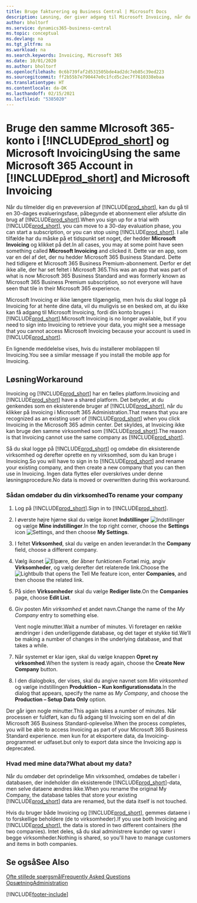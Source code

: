 ```yaml
---
title: Bruge fakturering og Business Central | Microsoft Docs
description: Løsning, der giver adgang til Microsoft Invoicing, når du har fået Dynamics 365 Business Central.
author: bholtorf
ms.service: dynamics365-business-central
ms.topic: conceptual
ms.devlang: na
ms.tgt_pltfrm: na
ms.workload: na
ms.search.keywords: Invoicing, Microsoft 365
ms.date: 10/01/2020
ms.author: bholtorf
ms.openlocfilehash: 0c6b739faf2d531505bde4ad2dc7eb85c39ed223
ms.sourcegitcommit: ff2b55b7e790447e0c1fcd5c2ec7f7610338ebaa
ms.translationtype: HT
ms.contentlocale: da-DK
ms.lasthandoff: 02/15/2021
ms.locfileid: "5385020"
---
```

# <a name="using-the-same-microsoft-365-account-in-prod_short-and-microsoft-invoicing"></a><span data-ttu-id="d85bb-103">Bruge den samme MIcrosoft 365-konto i [!INCLUDE[prod_short](includes/prod_long.md)] og Microsoft Invoicing</span><span class="sxs-lookup"><span data-stu-id="d85bb-103">Using the same Microsoft 365 Account in [!INCLUDE[prod_short](includes/prod_long.md)] and Microsoft Invoicing</span></span>
<span data-ttu-id="d85bb-104">Når du tilmelder dig en prøveversion af [!INCLUDE[prod_short](includes/prod_short.md)], kan du gå til en 30-dages evalueringsfase, påbegynde et abonnement eller afslutte din brug af [!INCLUDE[prod_short](includes/prod_short.md)].</span><span class="sxs-lookup"><span data-stu-id="d85bb-104">When you sign up for a trial with [!INCLUDE[prod_short](includes/prod_short.md)], you can move to a 30-day evaluation phase, you can start a subscription, or you can stop using [!INCLUDE[prod_short](includes/prod_short.md)].</span></span> <span data-ttu-id="d85bb-105">I alle tilfælde har du måske på et tidspunkt set noget, der hedder **Microsoft Invoicing** og klikket på det.</span><span class="sxs-lookup"><span data-stu-id="d85bb-105">In all cases, you may at some point have seen something called **Microsoft Invoicing** and clicked it.</span></span> <span data-ttu-id="d85bb-106">Dette var en app, som var en del af det, der nu hedder Microsoft 365 Business Standard. Dette hed tidligere et Microsoft 365 Business Premium-abonnement. Derfor er det ikke alle, der har set feltet i Microsoft 365.</span><span class="sxs-lookup"><span data-stu-id="d85bb-106">This was an app that was part of what is now Microsoft 365 Business Standard and was formerly known as Microsoft 365 Business Premium subscription, so not everyone will have seen that tile in their Microsoft 365 experience.</span></span>  

<span data-ttu-id="d85bb-107">Microsoft Invoicing er ikke længere tilgængelig, men hvis du skal logge på Invoicing for at hente dine data, vil du muligvis se en besked om, at du ikke kan få adgang til Microsoft Invoicing, fordi din konto bruges i [!INCLUDE[prod_short](includes/prod_short.md)].</span><span class="sxs-lookup"><span data-stu-id="d85bb-107">Microsoft Invoicing is no longer available, but if you need to sign into Invoicing to retrieve your data, you might see a message that you cannot access Microsoft Invoicing because your account is used in [!INCLUDE[prod_short](includes/prod_short.md)].</span></span>  

<span data-ttu-id="d85bb-108">En lignende meddelelse vises, hvis du installerer mobilappen til Invoicing.</span><span class="sxs-lookup"><span data-stu-id="d85bb-108">You see a similar message if you install the mobile app for Invoicing.</span></span>  

## <a name="workaround"></a><span data-ttu-id="d85bb-109">Løsning</span><span class="sxs-lookup"><span data-stu-id="d85bb-109">Workaround</span></span>
<span data-ttu-id="d85bb-110">Invoicing og [!INCLUDE[prod_short](includes/prod_short.md)] har en fælles platform.</span><span class="sxs-lookup"><span data-stu-id="d85bb-110">Invoicing and [!INCLUDE[prod_short](includes/prod_short.md)] have a shared platform.</span></span> <span data-ttu-id="d85bb-111">Det betyder, at du genkendes som en eksisterende bruger af [!INCLUDE[prod_short](includes/prod_short.md)], når du klikker på Invoicing i Microsoft 365 Administration.</span><span class="sxs-lookup"><span data-stu-id="d85bb-111">That means that you are recognized as an existing user of [!INCLUDE[prod_short](includes/prod_short.md)] when you click Invoicing in the Microsoft 365 admin center.</span></span> <span data-ttu-id="d85bb-112">Det skyldes, at Invoicing ikke kan bruge den samme virksomhed som [!INCLUDE[prod_short](includes/prod_short.md)].</span><span class="sxs-lookup"><span data-stu-id="d85bb-112">The reason is that Invoicing cannot use the same company as [!INCLUDE[prod_short](includes/prod_short.md)].</span></span>  

<span data-ttu-id="d85bb-113">Så du skal logge på [!INCLUDE[prod_short](includes/prod_short.md)] og omdøbe din eksisterende virksomhed og derefter oprette en ny virksomhed, som du kan bruge i Invoicing.</span><span class="sxs-lookup"><span data-stu-id="d85bb-113">So you will have to sign in to [!INCLUDE[prod_short](includes/prod_short.md)] and rename your existing company, and then create a new company that you can then use in Invoicing.</span></span> <span data-ttu-id="d85bb-114">Ingen data flyttes eller overskrives under denne løsningsprocedure.</span><span class="sxs-lookup"><span data-stu-id="d85bb-114">No data is moved or overwritten during this workaround.</span></span>

### <a name="to-rename-your-company"></a><span data-ttu-id="d85bb-115">Sådan omdøber du din virksomhed</span><span class="sxs-lookup"><span data-stu-id="d85bb-115">To rename your company</span></span>
1. <span data-ttu-id="d85bb-116">Log på [!INCLUDE[prod_short](includes/prod_short.md)].</span><span class="sxs-lookup"><span data-stu-id="d85bb-116">Sign in to [!INCLUDE[prod_short](includes/prod_short.md)].</span></span>
2. <span data-ttu-id="d85bb-117">I øverste højre hjørne skal du vælge ikonet **Indstillinger** ![Indstillinger](media/ui-experience/settings_icon_small.png "Ikonet Indstillinger for rollecenter") og vælge **Mine indstillinger**.</span><span class="sxs-lookup"><span data-stu-id="d85bb-117">In the top right corner, choose the **Settings** icon ![Settings](media/ui-experience/settings_icon_small.png "Settings icon for role center"), and then choose **My Settings**.</span></span>
3. <span data-ttu-id="d85bb-118">I feltet **Virksomhed**, skal du vælge en anden leverandør.</span><span class="sxs-lookup"><span data-stu-id="d85bb-118">In the **Company** field, choose a different company.</span></span>
4. <span data-ttu-id="d85bb-119">Vælg ikonet ![Elpære, der åbner funktionen Fortæl mig](media/ui-search/search_small.png "Fortæl mig, hvad du vil foretage dig"), angiv **Virksomheder**, og vælg derefter det relaterede link.</span><span class="sxs-lookup"><span data-stu-id="d85bb-119">Choose the ![Lightbulb that opens the Tell Me feature](media/ui-search/search_small.png "Tell me what you want to do") icon, enter **Companies**, and then choose the related link.</span></span>  
5. <span data-ttu-id="d85bb-120">På siden **Virksomheder** skal du vælge **Rediger liste**.</span><span class="sxs-lookup"><span data-stu-id="d85bb-120">On the **Companies** page, choose **Edit List**.</span></span>  
6. <span data-ttu-id="d85bb-121">Giv posten *Min virksomhed* et andet navn.</span><span class="sxs-lookup"><span data-stu-id="d85bb-121">Change the name of the *My Company* entry to something else.</span></span>  

    <span data-ttu-id="d85bb-122">Vent nogle minutter.</span><span class="sxs-lookup"><span data-stu-id="d85bb-122">Wait a number of minutes.</span></span> <span data-ttu-id="d85bb-123">Vi foretager en række ændringer i den underliggende database, og det tager et stykke tid.</span><span class="sxs-lookup"><span data-stu-id="d85bb-123">We’ll be making a number of changes in the underlying database, and that takes a while.</span></span>
7.  <span data-ttu-id="d85bb-124">Når systemet er klar igen, skal du vælge knappen **Opret ny virksomhed**.</span><span class="sxs-lookup"><span data-stu-id="d85bb-124">When the system is ready again, choose the **Create New Company** button.</span></span>  
8.  <span data-ttu-id="d85bb-125">I den dialogboks, der vises, skal du angive navnet som *Min virksomhed* og vælge indstillingen **Produktion – Kun konfigurationsdata**.</span><span class="sxs-lookup"><span data-stu-id="d85bb-125">In the dialog that appears, specify the name as *My Company*, and choose the **Production – Setup Data Only** option.</span></span>  

<span data-ttu-id="d85bb-126">Der går igen nogle minutter.</span><span class="sxs-lookup"><span data-stu-id="d85bb-126">This again takes a number of minutes.</span></span> <span data-ttu-id="d85bb-127">Når processen er fuldført, kan du få adgang til Invoicing som en del af din Microsoft 365 Business Standard-oplevelse.</span><span class="sxs-lookup"><span data-stu-id="d85bb-127">When the process completes, you will be able to access Invoicing as part of your Microsoft 365 Business Standard experience.</span></span> <span data-ttu-id="d85bb-128">men kun for at eksportere data, da Invoicing-programmet er udfaset.</span><span class="sxs-lookup"><span data-stu-id="d85bb-128">but only to export data since the Invoicing app is deprecated.</span></span>  

### <a name="what-about-my-data"></a><span data-ttu-id="d85bb-129">Hvad med mine data?</span><span class="sxs-lookup"><span data-stu-id="d85bb-129">What about my data?</span></span>
<span data-ttu-id="d85bb-130">Når du omdøber det oprindelige Min virksomhed, omdøbes de tabeller i databasen, der indeholder din eksisterende [!INCLUDE[prod_short](includes/prod_short.md)]-data, men selve dataene ændres ikke.</span><span class="sxs-lookup"><span data-stu-id="d85bb-130">When you rename the original My Company, the database tables that store your existing [!INCLUDE[prod_short](includes/prod_short.md)] data are renamed, but the data itself is not touched.</span></span>  

<span data-ttu-id="d85bb-131">Hvis du bruger både Invoicing og [!INCLUDE[prod_short](includes/prod_short.md)], gemmes dataene i to forskellige beholdere (de to virksomheder).</span><span class="sxs-lookup"><span data-stu-id="d85bb-131">If you use both Invoicing and [!INCLUDE[prod_short](includes/prod_short.md)], the data is stored in two different containers (the two companies).</span></span> <span data-ttu-id="d85bb-132">Intet deles, så du skal administrere kunder og varer i begge virksomheder.</span><span class="sxs-lookup"><span data-stu-id="d85bb-132">Nothing is shared, so you'll have to manage customers and items in both companies.</span></span>  

## <a name="see-also"></a><span data-ttu-id="d85bb-133">Se også</span><span class="sxs-lookup"><span data-stu-id="d85bb-133">See Also</span></span>
[<span data-ttu-id="d85bb-134">Ofte stillede spørgsmål</span><span class="sxs-lookup"><span data-stu-id="d85bb-134">Frequently Asked Questions</span></span>](across-faq.md)  
[<span data-ttu-id="d85bb-135">Opsætning</span><span class="sxs-lookup"><span data-stu-id="d85bb-135">Administration</span></span>](admin-setup-and-administration.md)  


[!INCLUDE[footer-include](includes/footer-banner.md)]